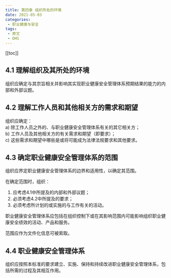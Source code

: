 ```yaml
---
title: 第四章 组织所处的环境
date: 2021-05-03
categories:
 - 职业健康与安全
tags:
 - 原文
 - OHS
---
```


[[toc]]

## 4.1 理解组织及其所处的环境

组织应确定与其宗旨相关并影响其实现职业健康安全管理体系预期结果的能力的内部和外部议题。

## 4.2 理解工作人员和其他相关方的需求和期望

组织应确定：  
a) 除工作人员之外的、与职业健康安全管理体系有关的其它相关方；  
b) 工作人员及其他相关方的有关需求和期望（即要求）；  
c) 这些需求和期望中哪些是或将可能成为法律法规要求和其他要求。  

## 4.3 确定职业健康安全管理体系的范围

组织应界定职业健康安全管理体系的边界和适用性，以确定其范围。

在确定范围时，组织： 

1. 应考虑4.1中所提及的内部和外部议题；
2. 必须考虑4.2中所提及的要求；
3. 必须考虑所计划的或实施的与工作有关的活动。

职业健康安全管理体系应包括在组织控制下或在其影响范围内可能影响组织职业健康安全绩效的活动、产品和服务。

范围应作为文件化信息可被索取。

## 4.4 职业健康安全管理体系

组织应按照本标准的要求建立、实施、保持和持续改进职业健康安全管理体系，包括所需的过程及其相互作用。